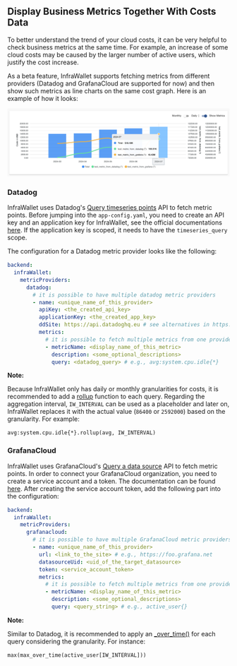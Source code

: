 ## Display Business Metrics Together With Costs Data

To better understand the trend of your cloud costs, it can be very helpful to check business metrics at the same time.
For example, an increase of some cloud costs may be caused by the larger number of active users, which justify the cost
increase.

As a beta feature, InfraWallet supports fetching metrics from different providers (Datadog and GrafanaCloud are
supported for now) and then show such metrics as line charts on the same cost graph. Here is an example of how it looks:

![business-metrics](./images/business_metrics_example.png)

### Datadog

InfraWallet uses Datadog's [Query timeseries points](https://docs.datadoghq.com/api/latest/metrics/#query-timeseries-points) API to fetch metric points. Before jumping into the `app-config.yaml`, you need to create an API key and an application key for InfraWallet, see the official documentations [here](https://docs.datadoghq.com/account_management/api-app-keys/). If the application key is scoped, it needs to have the `timeseries_query` scope.

The configuration for a Datadog metric provider looks like the following:

```yaml
backend:
  infraWallet:
    metricProviders:
      datadog:
        # it is possible to have multiple datadog metric providers
        - name: <unique_name_of_this_provider>
          apiKey: <the_created_api_key>
          applicationKey: <the_created_app_key>
          ddSite: https://api.datadoghq.eu # see alternatives in https://docs.datadoghq.com/getting_started/site/#access-the-datadog-site
          metrics:
            # it is possible to fetch multiple metrics from one provider
            - metricName: <display_name_of_this_metric>
              description: <some_optional_descriptions>
              query: <datadog_query> # e.g., avg:system.cpu.idle{*}
```

**Note:**

Because InfraWallet only has daily or monthly granularities for costs, it is recommended to add a [rollup](https://docs.datadoghq.com/dashboards/functions/rollup/)
function to each query. Regarding the aggregation interval, `IW_INTERVAL` can be used as a placeholder and later on,
InfraWallet replaces it with the actual value (`86400` or `2592000`) based on the granularity. For example:

```
avg:system.cpu.idle{*}.rollup(avg, IW_INTERVAL)
```

### GrafanaCloud

InfraWallet uses GrafanaCloud's [Query a data source](https://grafana.com/docs/grafana-cloud/developer-resources/api-reference/http-api/data_source/#query-a-data-source) API to fetch metric points. In order to connect your GrafanaCloud organization, you need to create a service account and a token. The documentation can be found [here](https://grafana.com/docs/grafana/latest/administration/service-accounts/#create-a-service-account-in-grafana). After creating the service account token, add the following part into the configuration:

```yaml
backend:
  infraWallet:
    metricProviders:
      grafanacloud:
        # it is possible to have multiple GrafanaCloud metric providers
        - name: <unique_name_of_this_provider>
          url: <link_to_the_site> # e.g., https://foo.grafana.net
          datasourceUid: <uid_of_the_target_datasource>
          token: <service_account_token>
          metrics:
            # it is possible to fetch multiple metrics from one provider
            - metricName: <display_name_of_this_metric>
              description: <some_optional_descriptions>
              query: <query_string> # e.g., active_user{}
```

**Note:**

Similar to Datadog, it is recommended to apply an [<aggregation>_over_time()](https://prometheus.io/docs/prometheus/latest/querying/functions/#aggregation_over_time) for each query considering the granularity. For instance:

```
max(max_over_time(active_user[IW_INTERVAL]))
```
